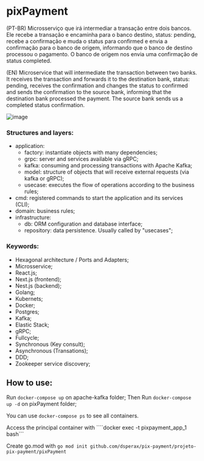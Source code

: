 # pixPayment

(PT-BR) Microsserviço que irá intermediar a transação entre dois bancos. Ele recebe a transação e encaminha para o banco destino, status: pending, recebe a confirmação e muda o status para confirmed e envia a confirmação para o banco de origem, informando que o banco de destino processou o pagamento. O banco de origem nos envia uma confirmação de status completed.

(EN) Microservice that will intermediate the transaction between two banks. It receives the transaction and forwards it to the destination bank, status: pending, receives the confirmation and changes the status to confirmed and sends the confirmation to the source bank, informing that the destination bank processed the payment. The source bank sends us a completed status confirmation.

![image](https://user-images.githubusercontent.com/76974801/161656206-649ab6b5-92be-4328-9d8d-716281d630c9.png)

### Structures and layers:
- application:
   * factory: instantiate objects with many dependencies;
   * grpc: server and services available via gRPC;
   * kafka: consuming and processing transactions with Apache Kafka;
   * model: structure of objects that will receive external requests (via kafka or gRPC);
   * usecase: executes the flow of operations according to the business rules;
- cmd: registered commands to start the application and its services (CLI);
- domain: business rules;
- infrastructure:
  * db: ORM configuration and database interface;
  * repository: data persistence. Usually called by "usecases";

### Keywords:
- Hexagonal architecture / Ports and Adapters;
- Microsservice;
- React.js;
- Next.js (frontend);
- Nest.js (backend);
- Golang;
- Kubernets;
- Docker;
- Postgres;
- Kafka;
- Elastic Stack;
- gRPC;
- Fullcycle;
- Synchronous (Key consult);
- Asynchronous (Transations);
- DDD;
- Zookeeper service discovery;

## How to use:

Run ```docker-compose up``` on apache-kafka folder;
Then Run ```docker-compose up -d``` on pixPayment folder;

You can use ```docker-compose ps``` to see all containers.

Access the principal container with ````docker exec -t pixpayment_app_1 bash```

Create go.mod with ```go mod init github.com/dsperax/pix-payment/projeto-pix-payment/pixPayment```
